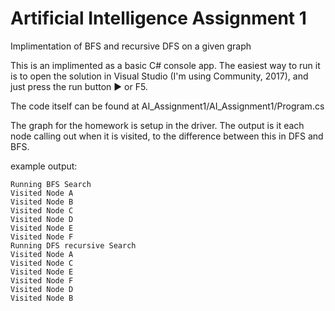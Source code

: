# Artificial Intelligence Assignment 1
 Implimentation of BFS and recursive DFS on a given graph

This is an implimented as a basic C# console app. The easiest way to run it is to open the solution in Visual Studio (I'm using Community, 2017), and just press the run button ▶ or F5.

The code itself can be found at AI_Assignment1/AI_Assignment1/Program.cs

The graph for the homework is setup in the driver. The output is it each node calling out when it is visited, to the difference between this in DFS and BFS.

example output:
~~~
Running BFS Search
Visited Node A
Visited Node B
Visited Node C
Visited Node D
Visited Node E
Visited Node F
Running DFS recursive Search
Visited Node A
Visited Node C
Visited Node E
Visited Node F
Visited Node D
Visited Node B 
~~~
